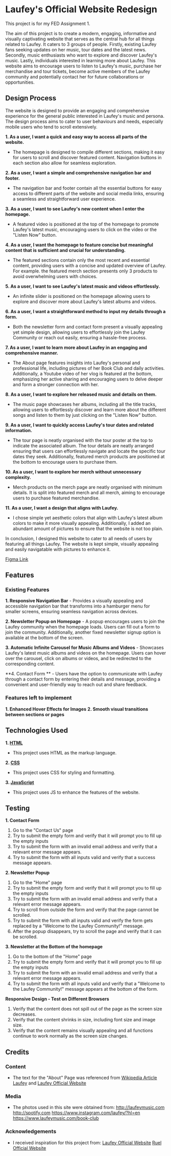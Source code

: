 # Laufey's Official Website Redesign
This project is for my FED Assignment 1.

The aim of this project is to create a modern, engaging, informative and visually captivating website that serves as the central hub for all things related to Laufey. It caters to 3 groups of people. Firstly, existing Laufey fans seeking updates on her music, tour dates and the latest news. Secondly, music enthusiasts who want to explore and discover Laufey's music. Lastly, individuals interested in learning more about Laufey. This website aims to encourage users to listen to Laufey's music, purchase her merchandise and tour tickets, become active members of the Laufey community and potentially contact her for future collaborations or opportunities.

## Design Process
The website is designed to provide an engaging and comprehensive experience for the general public interested in Laufey's music and persona. The design process aims to cater to user behaviours and needs, especially mobile users who tend to scroll extensively. 

**1. As a user, I want a quick and easy way to access all parts of the website.**
- The homepage is designed to compile different sections, making it easy for users to scroll and discover featured content. Navigation buttons in each section also allow for seamless exploration. 

**2. As a user, I want a simple and comprehensive navigation bar and footer.**
- The navigation bar and footer contain all the essential buttons for easy access to different parts of the website and social media links, ensuring a seamless and straightforward user experience.

**3. As a user, I want to see Laufey's new content when I enter the homepage.**
- A featured video is positioned at the top of the homepage to promote Laufey's latest music, encouraging users to click on the video or the "Listen Now" button.

**4. As a user, I want the homepage to feature concise but meaningful content that is sufficient and crucial for understanding.**
- The featured sections contain only the most recent and essential content, providing users with a concise and updated overview of Laufey. For example. the featured merch section presents only 3 products to avoid overwhelming users with choices. 

**5. As a user, I want to see Laufey's latest music and videos effortlessly.**
- An infinite slider is positioned on the homepage allowing users to explore and discover more about Laufey's latest albums and videos.

**6. As a user, I want a straightforward method to input my details through a form.**
- Both the newsletter form and contact form present a visually appealing yet simple design, allowing users to effortlessly join the Laufey Community or reach out easily, ensuring a hassle-free process.

**7. As a user, I want to learn more about Laufey in an engaging and comprehensive manner.**
- The About page features insights into Laufey's personal and professional life, including pictures of her Book Club and daily activities. Additionally, a Youtube video of her vlog is featured at the bottom, emphasizing her active sharing and encouraging users to delve deeper and form a stronger connection with her.

**8. As a user, I want to explore her released music and details on them.**
- The music page showcases her albums, including all the title tracks, allowing users to effortlessly discover and learn more about the different songs and listen to them by just clicking on the "Listen Now" button.

**9. As a user, I want to quickly access Laufey's tour dates and related information.**
- The tour page is neatly organised with the tour poster at the top to indicate the associated album. The tour details are neatly arranged ensuring that users can effortlessly navigate and locate the specific tour dates they seek. Additionally, featured merch products are positioned at the bottom to encourage users to purchase them.

**10. As a user, I want to explore her merch without unnecessary complexity.**
- Merch products on the merch page are neatly organised with minimum details. It is split into featured merch and all merch, aiming to encourage users to purchase featured merchandise.

**11. As a user, I want a design that aligns with Laufey.**
- I chose simple yet aesthetic colors that align with Laufey's latest album colors to make it more visually appealing. Additionally, I added an abundant amount of pictures to ensure that the website is not too plain.

In conclusion, I designed this website to cater to all needs of users by featuring all things Laufey. The website is kept simple, visually appealing and easily navigatable with pictures to enhance it. 

[Figma Link](https://www.figma.com/file/8V2N68oEHt7w3DgaGNxdf1/FED-Assignment?type=design&node-id=0%3A1&mode=design&t=cwZuHsjbfKSkIMMW-1)

## Features
### Existing Features
**1. Responsive Navigation Bar** - Provides a visually appealing and accessible navigation bar that transforms into a hamburger menu for smaller screens, ensuring seamless navigation across devices.

**2.  Newsletter Popup on Homepage** - A popup encourages users to join the Laufey community when the homepage loads. Users can fill out a form to join the community. Additionally, another fixed newsletter signup option is available at the bottom of the screen.

**3. Automatic Infinite Carousel for Music Albums and Videos** - Showcases Laufey's latest music albums and videos on the homepage. Users can hover over the carousel, click on albums or videos, and be redirected to the corresponding content.

**4. Contact Form ** - Users have the option to communicate with Laufey through a contact form by entering their details and message, providing a convenient and user-friendly way to reach out and share feedback.

### Features left to implement
**1. Enhanced Hover Effects for Images** 
**2. Smooth visual transitions between sections or pages** 

## Technologies Used
**1. [HTML](https://developer.mozilla.org/en-US/docs/Web/HTML)**
   - This project uses HTML as the markup language.

**2. [CSS](https://developer.mozilla.org/en-US/docs/Web/CSS)**
   - This project uses CSS for styling and formatting.

**3. [JavaScript](https://developer.mozilla.org/en-US/docs/Web/JavaScript)**
   - This project uses JS to enhance the features of the website.

## Testing
**1. Contact Form**
1. Go to the "Contact Us" page
2. Try to submit the empty form and verify that it will prompt you to fill up the empty inputs
3. Try to submit the form with an invalid email address and verify that a relevant error message appears.
4. Try to submit the form with all inputs valid and verify that a success message appears.

**2. Newsletter Popup**
1. Go to the "Home" page
2. Try to submit the empty form and verify that it will prompt you to fill up the empty inputs
3. Try to submit the form with an invalid email address and verify that a relevant error message appears.
4. Try to scroll from outside the form and verify that the page cannot be scrolled.
5. Try to submit the form with all inputs valid and verify the form gets replaced by a "Welcome to the Laufey Community!" message.
6. After the popup disappears, try to scroll the page and verify that it can be scrolled.

**3. Newsletter at the Bottom of the homepage**
1. Go to the bottom of the "Home" page
2. Try to submit the empty form and verify that it will prompt you to fill up the empty inputs
3. Try to submit the form with an invalid email address and verify that a relevant error message appears.
4. Try to submit the form with all inputs valid and verify that a "Welcome to the Laufey Community!" message appears at the bottom of the form.

**Responsive Design - Test on Different Browsers**
1. Verify that the content does not spill out of the page as the screen size decreases.
2. Verify that the content shrinks in size, including font size and image size.
3. Verify that the content remains visually appealing and all functions continue to work normally as the screen size changes.

## Credits
### Content
- The text for the "About" Page was referenced from [Wikipedia Article Laufey](https://en.wikipedia.org/wiki/Laufey_(singer)) and [Laufey Official Website](http://laufeymusic.com)

### Media
- The photos used in this site were obtained from:
  http://laufeymusic.com
  http://spotify.com
  https://www.instagram.com/laufey/?hl=en
  https://www.laufeymusic.com/book-club
  
### Acknowledgements
- I received inspiration for this project from:
  [Laufey Official Website](http://laufeymusic.com)
  [Ruel Official Website](https://www.oneruel.com/)
